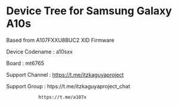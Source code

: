 # Device Tree for Samsung Galaxy A10s
Based from A107FXXU8BUC2 XID Firmware

Device Codename : a10sxx

Board : mt6765

Support Channel : https://t.me/itzkaguyaproject

Support Group : htps://t.me/itzkaguyaproject_chat

                https://t.me/a107x
